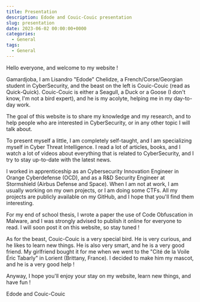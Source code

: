 ```yaml
---
title: Presentation
description: Edode and Couic-Couic presentation
slug: presentation
date: 2023-06-02 00:00:00+0000
categories:
  - General
tags:
  - General
---
```


Hello everyone, and welcome to my website !

Gamardjoba, I am Lisandro "Edode" Chelidze, a French/Corse/Georgian student in CyberSecurity, and the beast on the left is Couic-Couic (read as Quick-Quick).
Couic-Couic is either a Seagull, a Duck or a Goose (I don't know, I'm not a bird expert), and he is my acolyte, helping me in my day-to-day work.

The goal of this website is to share my knowledge and my research, and to help people who are interested in CyberSecurity, or in any other topic I will talk about.

To present myself a little, I am completely self-taught, and I am specializing myself in Cyber Threat Intelligence.
I read a lot of articles, books, and I watch a lot of videos about everything that is related to CyberSecurity, and I try to stay up-to-date with the latest news.

I worked in apprenticeship as an Cybersecurity Innovation Engineer in Orange Cyberdefense (OCD), and as a R&D Security Engineer at Stormshield (Airbus Defense and Space).
When I am not at work, I am usually working on my own projects, or I am doing some CTFs. All my projects are publicly available on my GitHub,
and I hope that you'll find them interesting.

For my end of school thesis, I wrote a paper the use of Code Obfuscation in Malware, and I was strongly advised to publish it online for everyone to read.
I will soon post it on this website, so stay tuned !

As for the beast, Couic-Couic is a very special bird. He is very curious, and he likes to learn new things. He is also very smart, and he is a very good friend.
My girlfriend bought it for me when we went to the "Cité de la Voile Éric Tabarly" in Lorient (Brittany, France). I decided to make him my mascot, and he is a very good help !

Anyway, I hope you'll enjoy your stay on my website, learn new things, and have fun !

Edode and Couic-Couic 
